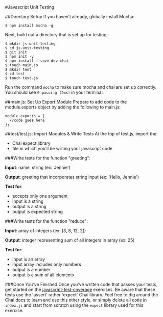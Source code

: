 #Javascript Unit Testing

##Directory Setup
If you haven't already, globally install Mocha:
```
$ npm install mocha -g
```

Next, build out a directory that is set up for testing:
```
$ mkdir js-unit-testing
$ cd js-unit-testing
$ git init
$ npm init -y
$ npm install --save-dev chai
$ touch main.js
$ mkdir test
$ cd test
$ touch test.js
```

Run the command `mocha` to make sure mocha and chai are set up correctly. You should see `0 passing (2ms)` in your terminal.

##main.js: Set Up Export Module
Prepare to add code to the module.exports object by adding the following to main.js:
```
module.exports = {
  //code goes here
};
```

##test/test.js: Import Modules & Write Tests
At the top of test.js, import the:
* Chai expect library  
* file in which you'll be writing your javascript code

###Write tests for the function "greeting":

**Input**: name, string (ex: 'Jennie')

**Output**: greeting that incorporates string input (ex: 'Hello, Jennie')

**Test for**:
* accepts only one argument
* input is a string
* output is a string
* output is expected string

###Write tests for the function "reduce":

**Input**: array of integers (ex: [3, 8, 12, 2])

**Output**: integer representing sum of all integers in array (ex: 25)

**Test for**:
* input is an array
* input array includes only numbers
* output is a number
* output is a sum of all elements

###Once You've Finished
Once you've written code that passes your tests, get started on the [javascript-test-coverage]('https://github.com/gSchool/javascript-test-coverage') exercises. Be aware that these tests use the 'assert' rather 'expect' Chai library. Feel free to dig around the Chai docs to learn and use this other style, or simply delete all code in `index.js` and start from scratch using the `expect` library used for this exercise.
